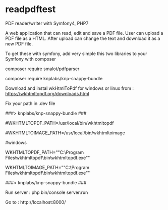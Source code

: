 # readpdftest
PDF reader/writer with Symfony4, PHP7

A web application that can read, edit and save a PDF file. User can upload a PDF file as a HTML. After upload can change the text and download it as a new PDF file.

To get these with symfony, add very simple this two libraries to your Symfony with composer

composer require smalot/pdfparser

composer require knplabs/knp-snappy-bundle

Download and instal wkHtmlToPdf for windows or linux from : https://wkhtmltopdf.org/downloads.html

Fix your path in .dev file

###> knplabs/knp-snappy-bundle ###

#WKHTMLTOPDF_PATH=/usr/local/bin/wkhtmltopdf

#WKHTMLTOIMAGE_PATH=/usr/local/bin/wkhtmltoimage

#windows

WKHTMLTOPDF_PATH="\"C:\\Program Files\\wkhtmltopdf\\bin\\wkhtmltopdf.exe\""

WKHTMLTOIMAGE_PATH="\"C:\\Program Files\\wkhtmltopdf\\bin\\wkhtmltopdf.exe\""

###< knplabs/knp-snappy-bundle ###

Run server : php bin/console server:run

Go to : http://localhost:8000/

